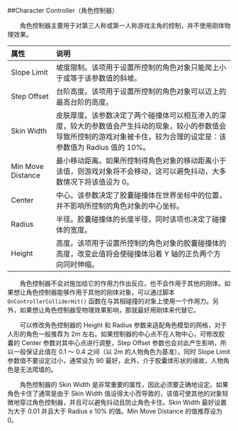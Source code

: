 ##Character Controller（角色控制器）

&emsp;&emsp;角色控制器主要用于对第三人称或第一人称游戏主角的控制，并不使用刚体物理效果。

|属性|说明|
|:--|:--|
|Slope Limit|坡度限制。该项用于设置所控制的角色对象只能爬上小于或等于该参数值的斜坡。|
|Step Offset|台阶高度。该项用于设置所控制的角色对象可以迈上的最高台阶的高度。|
|Skin Width|皮肤厚度。该参数决定了两个碰撞体可以相互渗入的深度，较大的参数值会产生抖动的现象，较小的参数值会导致所控制的游戏对象被卡住，较为合理的设定是：该参数值为 Radius 值的 10%。|
|Min Move Distance|最小移动距离。如果所控制得角色对象的移动距离小于该值，则游戏对象将不会移动，这可以避免抖动，大多数情况下将该值设为 0。|
|Center|中心。该参数决定了胶囊碰撞体在世界坐标中的位置，并不影响所控制的角色对象的中心坐标。|
|Radius|半径。胶囊碰撞体的长度半径，同时该项也决定了碰撞体的宽度。|
|Height|高度。该项用于设置所控制的角色对象的胶囊碰撞体的高度，改变此值将会使碰撞体沿着 Y 轴的正负两个方向同时伸缩。|

&emsp;&emsp;角色控制器不会对施加给它的作用力作出反应，也不会作用于其他的刚体。如果想让角色控制器能够作用于其他的刚体对象，可以通过脚本 `OnControllerColliderHit()` 函数在与其相碰撞的对象上使用一个作用力。另外，如果想让角色控制器受物理效果影响，那就最好用刚体来代替它。

&emsp;&emsp;可以修改角色控制器的 Height 和 Radius 参数来适配角色模型的网格，对于人形的角色一般推荐为 2m 左右。如果控制器的中心点不在人物中心，可修改胶囊的 Center 参数对其中心点进行调整，Step Offset 参数也会对此产生影响，所以一般保证此值在 0.1 ～ 0.4 之间（以 2m 的人物角色为基准）。同时 Slope Limit 参数值不要设定过小，通常设为 90 最好，此外，介于胶囊体形状的缘故，人物角色是无法爬墙的。

&emsp;&emsp;角色控制器的 Skin Width 是非常重要的属性，因此必须要正确地设定。如果角色卡住了通常是由于 Skin Width 值设得太小而导致的，该值可使其他的对象轻微地穿过角色控制器，并且可以避免抖动且防止角色卡住。Skin Width 最好设置为大于 0.01 并且大于 Radius x 10% 的值。Min Move Distance 的值推荐设为 0。












